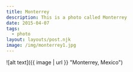 ```yaml
---
title: Monterrey
description: This is a photo called Monterrey
date: 2015-04-07
tags:
  - photo
layout: layouts/post.njk
image: /img/monterrey1.jpg
---
```


![alt text]({{ image | url }} "Monterrey, Mexico")
